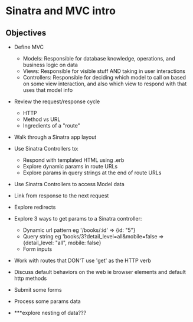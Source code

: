 # Sinatra and MVC intro

## Objectives

- Define MVC
  * Models: Responsible for database knowledge, operations, and business logic on data
  * Views: Responsible for visible stuff AND taking in user interactions
  * Controllers: Responsible for deciding which model to call on based on some view interaction, and also which view to respond with that uses that model info

- Review the request/response cycle
  * HTTP
  * Method vs URL
  * Ingredients of a "route"

- Walk through a Sinatra app layout
- Use Sinatra Controllers to:
  * Respond with templated HTML using .erb
  * Explore dynamic params in route URLs
  * Explore  params in query strings at the end of route URLs
- Use Sinatra Controllers to access Model data
- Link from response to the next request
- Explore redirects

- Explore 3 ways to get params to a Sinatra controller:
  * Dynamic url pattern eg '/books/:id' => {id: "5"}
  * Query string eg 'books/3?detail_level=all&mobile=false => {detail_level: "all", mobile: false}
  * Form inputs

- Work with routes that DON'T use 'get' as the HTTP verb
- Discuss default behaviors on the web ie browser elements and default http methods
- Submit some forms
- Process some params data
- ***explore nesting of data???